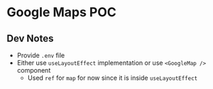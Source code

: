 # Google Maps POC

## Dev Notes

- Provide `.env` file
- Either use `useLayoutEffect` implementation or use `<GoogleMap />` component
  - Used `ref` for `map` for now since it is inside `useLayoutEffect`
